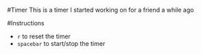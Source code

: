 #Timer
This is a timer I started working on for a friend a while ago

#Instructions
- `r` to reset the timer
- `spacebar` to start/stop the timer